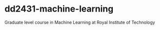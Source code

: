 # dd2431-machine-learning
Graduate level course in Machine Learning at Royal Institute of Technology

